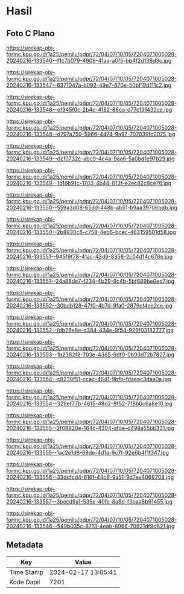 # Hasil

## Foto C Plano

https://sirekap-obj-formc.kpu.go.id/1a25/pemilu/pdpr/72/04/07/10/05/7204071005028-20240216-133546--f1c7b079-4909-41aa-a0f5-bb4f2d138d3c.jpg

https://sirekap-obj-formc.kpu.go.id/1a25/pemilu/pdpr/72/04/07/10/05/7204071005028-20240216-133547--6371047a-b092-49e7-870e-50bf19d111c2.jpg

https://sirekap-obj-formc.kpu.go.id/1a25/pemilu/pdpr/72/04/07/10/05/7204071005028-20240216-133548--ef945f0c-2b4c-4182-86ea-d77c191432ce.jpg

https://sirekap-obj-formc.kpu.go.id/1a25/pemilu/pdpr/72/04/07/10/05/7204071005028-20240216-133548--d797a259-5966-4474-9a97-707039fc0075.jpg

https://sirekap-obj-formc.kpu.go.id/1a25/pemilu/pdpr/72/04/07/10/05/7204071005028-20240216-133549--dcf0732c-abc9-4c4a-9aa6-5a0bd1e97b29.jpg

https://sirekap-obj-formc.kpu.go.id/1a25/pemilu/pdpr/72/04/07/10/05/7204071005028-20240216-133549--1b16b91c-1703-4b44-813f-e2ec82c8ce76.jpg

https://sirekap-obj-formc.kpu.go.id/1a25/pemilu/pdpr/72/04/07/10/05/7204071005028-20240216-133550--559a3d08-65dd-448b-ab51-b9aa39706bdb.jpg

https://sirekap-obj-formc.kpu.go.id/1a25/pemilu/pdpr/72/04/07/10/05/7204071005028-20240216-133550--2b8930c8-c758-4eb6-bcec-463159501d58.jpg

https://sirekap-obj-formc.kpu.go.id/1a25/pemilu/pdpr/72/04/07/10/05/7204071005028-20240216-133551--945f9f78-41ac-43d9-8358-2c04d14c676e.jpg

https://sirekap-obj-formc.kpu.go.id/1a25/pemilu/pdpr/72/04/07/10/05/7204071005028-20240216-133551--24a88de7-f234-4b29-9c4b-5bf689be0ed7.jpg

https://sirekap-obj-formc.kpu.go.id/1a25/pemilu/pdpr/72/04/07/10/05/7204071005028-20240216-133552--30bdb128-47f0-4b7d-9fa0-2879cf4ee2ce.jpg

https://sirekap-obj-formc.kpu.go.id/1a25/pemilu/pdpr/72/04/07/10/05/7204071005028-20240216-133552--fdb26e8e-d384-434e-9f54-929f03182777.jpg

https://sirekap-obj-formc.kpu.go.id/1a25/pemilu/pdpr/72/04/07/10/05/7204071005028-20240216-133553--1b2382f8-703e-4365-9df0-0b93d72b7827.jpg

https://sirekap-obj-formc.kpu.go.id/1a25/pemilu/pdpr/72/04/07/10/05/7204071005028-20240216-133554--c8238f51-ccac-4641-9bfb-fdaeac3daa0a.jpg

https://sirekap-obj-formc.kpu.go.id/1a25/pemilu/pdpr/72/04/07/10/05/7204071005028-20240216-133554--329ef77b-4615-48d2-8f52-718b0c6a8e10.jpg

https://sirekap-obj-formc.kpu.go.id/1a25/pemilu/pdpr/72/04/07/10/05/7204071005028-20240216-133555--2f08920e-164c-4304-afde-d499a55bb331.jpg

https://sirekap-obj-formc.kpu.go.id/1a25/pemilu/pdpr/72/04/07/10/05/7204071005028-20240216-133555--1ac2e1d6-69de-4d1a-9c7f-92e6b4f1f347.jpg

https://sirekap-obj-formc.kpu.go.id/1a25/pemilu/pdpr/72/04/07/10/05/7204071005028-20240216-133556--33ddfcd4-616f-44c6-9a51-9d7ee4069208.jpg

https://sirekap-obj-formc.kpu.go.id/1a25/pemilu/pdpr/72/04/07/10/05/7204071005028-20240216-133557--3becd9a1-535e-40fe-8a8d-f3baa8b91455.jpg

https://sirekap-obj-formc.kpu.go.id/1a25/pemilu/pdpr/72/04/07/10/05/7204071005028-20240216-133546--549b035c-8713-4eab-8966-70821df9d821.jpg


## Metadata

| Key        | Value               |
| ---------- | ------------------- |
| Time Stamp | 2024-02-17 13:05:41 |
| Kode Dapil | 7201                |



